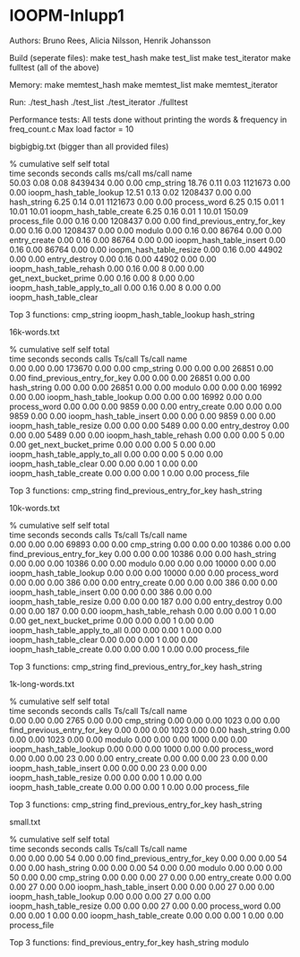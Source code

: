 # IOOPM-Inlupp1

Authors: Bruno Rees, Alicia Nilsson, Henrik Johansson

Build (seperate files):
make test_hash
make test_list
make test_iterator
make fulltest (all of the above)

Memory:
make memtest_hash
make memtest_list
make memtest_iterator

Run:
./test_hash
./test_list
./test_iterator
./fulltest

Performance tests:
All tests done without printing the words & frequency in freq_count.c
Max load factor = 10

bigbigbig.txt (bigger than all provided files)

  %   cumulative   self              self     total           
 time   seconds   seconds    calls  ms/call  ms/call  name    
 50.03      0.08     0.08  8439434     0.00     0.00  cmp_string
 18.76      0.11     0.03  1121673     0.00     0.00  ioopm_hash_table_lookup
 12.51      0.13     0.02  1208437     0.00     0.00  hash_string
  6.25      0.14     0.01  1121673     0.00     0.00  process_word
  6.25      0.15     0.01        1    10.01    10.01  ioopm_hash_table_create
  6.25      0.16     0.01        1    10.01   150.09  process_file
  0.00      0.16     0.00  1208437     0.00     0.00  find_previous_entry_for_key
  0.00      0.16     0.00  1208437     0.00     0.00  modulo
  0.00      0.16     0.00    86764     0.00     0.00  entry_create
  0.00      0.16     0.00    86764     0.00     0.00  ioopm_hash_table_insert
  0.00      0.16     0.00    86764     0.00     0.00  ioopm_hash_table_resize
  0.00      0.16     0.00    44902     0.00     0.00  entry_destroy
  0.00      0.16     0.00    44902     0.00     0.00  ioopm_hash_table_rehash
  0.00      0.16     0.00        8     0.00     0.00  get_next_bucket_prime
  0.00      0.16     0.00        8     0.00     0.00  ioopm_hash_table_apply_to_all
  0.00      0.16     0.00        8     0.00     0.00  ioopm_hash_table_clear

Top 3 functions:
cmp_string
ioopm_hash_table_lookup
hash_string



16k-words.txt

  %   cumulative   self              self     total           
 time   seconds   seconds    calls  Ts/call  Ts/call  name    
  0.00      0.00     0.00   173670     0.00     0.00  cmp_string
  0.00      0.00     0.00    26851     0.00     0.00  find_previous_entry_for_key
  0.00      0.00     0.00    26851     0.00     0.00  hash_string
  0.00      0.00     0.00    26851     0.00     0.00  modulo
  0.00      0.00     0.00    16992     0.00     0.00  ioopm_hash_table_lookup
  0.00      0.00     0.00    16992     0.00     0.00  process_word
  0.00      0.00     0.00     9859     0.00     0.00  entry_create
  0.00      0.00     0.00     9859     0.00     0.00  ioopm_hash_table_insert
  0.00      0.00     0.00     9859     0.00     0.00  ioopm_hash_table_resize
  0.00      0.00     0.00     5489     0.00     0.00  entry_destroy
  0.00      0.00     0.00     5489     0.00     0.00  ioopm_hash_table_rehash
  0.00      0.00     0.00        5     0.00     0.00  get_next_bucket_prime
  0.00      0.00     0.00        5     0.00     0.00  ioopm_hash_table_apply_to_all
  0.00      0.00     0.00        5     0.00     0.00  ioopm_hash_table_clear
  0.00      0.00     0.00        1     0.00     0.00  ioopm_hash_table_create
  0.00      0.00     0.00        1     0.00     0.00  process_file

Top 3 functions:
cmp_string
find_previous_entry_for_key
hash_string



10k-words.txt

  %   cumulative   self              self     total           
 time   seconds   seconds    calls  Ts/call  Ts/call  name    
  0.00      0.00     0.00    69893     0.00     0.00  cmp_string
  0.00      0.00     0.00    10386     0.00     0.00  find_previous_entry_for_key
  0.00      0.00     0.00    10386     0.00     0.00  hash_string
  0.00      0.00     0.00    10386     0.00     0.00  modulo
  0.00      0.00     0.00    10000     0.00     0.00  ioopm_hash_table_lookup
  0.00      0.00     0.00    10000     0.00     0.00  process_word
  0.00      0.00     0.00      386     0.00     0.00  entry_create
  0.00      0.00     0.00      386     0.00     0.00  ioopm_hash_table_insert
  0.00      0.00     0.00      386     0.00     0.00  ioopm_hash_table_resize
  0.00      0.00     0.00      187     0.00     0.00  entry_destroy
  0.00      0.00     0.00      187     0.00     0.00  ioopm_hash_table_rehash
  0.00      0.00     0.00        1     0.00     0.00  get_next_bucket_prime
  0.00      0.00     0.00        1     0.00     0.00  ioopm_hash_table_apply_to_all
  0.00      0.00     0.00        1     0.00     0.00  ioopm_hash_table_clear
  0.00      0.00     0.00        1     0.00     0.00  ioopm_hash_table_create
  0.00      0.00     0.00        1     0.00     0.00  process_file

Top 3 functions:
cmp_string
find_previous_entry_for_key
hash_string



1k-long-words.txt

  %   cumulative   self              self     total           
 time   seconds   seconds    calls  Ts/call  Ts/call  name    
  0.00      0.00     0.00     2765     0.00     0.00  cmp_string
  0.00      0.00     0.00     1023     0.00     0.00  find_previous_entry_for_key
  0.00      0.00     0.00     1023     0.00     0.00  hash_string
  0.00      0.00     0.00     1023     0.00     0.00  modulo
  0.00      0.00     0.00     1000     0.00     0.00  ioopm_hash_table_lookup
  0.00      0.00     0.00     1000     0.00     0.00  process_word
  0.00      0.00     0.00       23     0.00     0.00  entry_create
  0.00      0.00     0.00       23     0.00     0.00  ioopm_hash_table_insert
  0.00      0.00     0.00       23     0.00     0.00  ioopm_hash_table_resize
  0.00      0.00     0.00        1     0.00     0.00  ioopm_hash_table_create
  0.00      0.00     0.00        1     0.00     0.00  process_file

Top 3 functions:
cmp_string
find_previous_entry_for_key
hash_string



small.txt

  %   cumulative   self              self     total           
 time   seconds   seconds    calls  Ts/call  Ts/call  name    
  0.00      0.00     0.00       54     0.00     0.00  find_previous_entry_for_key
  0.00      0.00     0.00       54     0.00     0.00  hash_string
  0.00      0.00     0.00       54     0.00     0.00  modulo
  0.00      0.00     0.00       50     0.00     0.00  cmp_string
  0.00      0.00     0.00       27     0.00     0.00  entry_create
  0.00      0.00     0.00       27     0.00     0.00  ioopm_hash_table_insert
  0.00      0.00     0.00       27     0.00     0.00  ioopm_hash_table_lookup
  0.00      0.00     0.00       27     0.00     0.00  ioopm_hash_table_resize
  0.00      0.00     0.00       27     0.00     0.00  process_word
  0.00      0.00     0.00        1     0.00     0.00  ioopm_hash_table_create
  0.00      0.00     0.00        1     0.00     0.00  process_file

Top 3 functions:
find_previous_entry_for_key
hash_string
modulo
